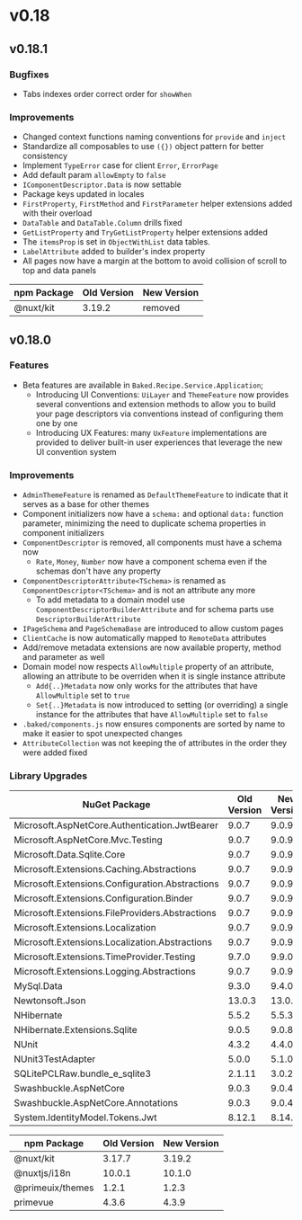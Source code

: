 # v0.18

## v0.18.1

### Bugfixes

- Tabs indexes order correct order for `showWhen`

### Improvements

- Changed context functions naming conventions for `provide` and `inject`
- Standardize all composables to use `({})` object pattern for better consistency
- Implement `TypeError` case for client `Error`, `ErrorPage`
- Add default param `allowEmpty` to `false`
- `IComponentDescriptor.Data` is now settable
- Package keys updated in locales
- `FirstProperty`, `FirstMethod` and `FirstParameter` helper extensions added
  with their overload
- `DataTable` and `DataTable.Column` drills fixed
- `GetListProperty` and `TryGetListProperty` helper extensions added
- The `itemsProp` is set in `ObjectWithList` data tables.
- `LabelAttribute` added to builder's index property
- All pages now have a margin at the bottom to avoid collision of scroll to top
  and data panels

| npm Package                          | Old Version | New Version |
| ---                                  | ---         | ---         |
| @nuxt/kit                            | 3.19.2       | removed     |

## v0.18.0

### Features

- Beta features are available in `Baked.Recipe.Service.Application`;
  - Introducing UI Conventions: `UiLayer` and `ThemeFeature` now provides
    several conventions and extension methods to allow you to build your page
    descriptors via conventions instead of configuring them one by one
  - Introducing UX Features: many `UxFeature` implementations are provided to
    deliver built-in user experiences that leverage the new UI convention system

### Improvements

- `AdminThemeFeature` is renamed as `DefaultThemeFeature` to indicate that it
  serves as a base for other themes
- Component initializers now have a `schema:` and optional `data:` function
  parameter, minimizing the need to duplicate schema properties in component
  initializers
- `ComponentDescriptor` is removed, all components must have a schema now
  - `Rate`, `Money`, `Number` now have a component schema even if the schemas
    don't have any property
- `ComponentDescriptorAttribute<TSchema>` is renamed as
  `ComponentDescriptor<TSchema>` and is not an attribute any more
  - To add metadata to a domain model use `ComponentDescriptorBuilderAttribute`
    and for schema parts use `DescriptorBuilderAttribute`
- `IPageSchema` and `PageSchemaBase` are introduced to allow custom pages
- `ClientCache` is now automatically mapped to `RemoteData` attributes
- Add/remove metadata extensions are now available property, method and
  parameter as well
- Domain model now respects `AllowMultiple` property of an attribute, allowing
  an attribute to be overriden when it is single instance attribute
  - `Add{..}Metadata` now only works for the attributes that have
    `AllowMultiple` set to `true`
  - `Set{..}Metadata` is now introduced to setting (or overriding) a single
    instance for the attributes that have `AllowMultiple` set to `false`
- `.baked/components.js` now ensures components are sorted by name to make it
  easier to spot unexpected changes
- `AttributeCollection` was not keeping the of attributes in the order they were
  added fixed

### Library Upgrades

| NuGet Package                                   | Old Version | New Version |
| ---                                             | ---         | ---         |
| Microsoft.AspNetCore.Authentication.JwtBearer   | 9.0.7       | 9.0.9       |
| Microsoft.AspNetCore.Mvc.Testing                | 9.0.7       | 9.0.9       |
| Microsoft.Data.Sqlite.Core                      | 9.0.7       | 9.0.9       |
| Microsoft.Extensions.Caching.Abstractions       | 9.0.7       | 9.0.9       |
| Microsoft.Extensions.Configuration.Abstractions | 9.0.7       | 9.0.9       |
| Microsoft.Extensions.Configuration.Binder       | 9.0.7       | 9.0.9       |
| Microsoft.Extensions.FileProviders.Abstractions | 9.0.7       | 9.0.9       |
| Microsoft.Extensions.Localization               | 9.0.7       | 9.0.9       |
| Microsoft.Extensions.Localization.Abstractions  | 9.0.7       | 9.0.9       |
| Microsoft.Extensions.TimeProvider.Testing       | 9.7.0       | 9.9.0       |
| Microsoft.Extensions.Logging.Abstractions       | 9.0.7       | 9.0.9       |
| MySql.Data                                      | 9.3.0       | 9.4.0       |
| Newtonsoft.Json                                 | 13.0.3      | 13.0.4      |
| NHibernate                                      | 5.5.2       | 5.5.3       |
| NHibernate.Extensions.Sqlite                    | 9.0.5       | 9.0.8       |
| NUnit                                           | 4.3.2       | 4.4.0       |
| NUnit3TestAdapter                               | 5.0.0       | 5.1.0       |
| SQLitePCLRaw.bundle_e_sqlite3                   | 2.1.11      | 3.0.2       |
| Swashbuckle.AspNetCore                          | 9.0.3       | 9.0.4       |
| Swashbuckle.AspNetCore.Annotations              | 9.0.3       | 9.0.4       |
| System.IdentityModel.Tokens.Jwt                 | 8.12.1      | 8.14.0      |

| npm Package         | Old Version | New Version |
| ---                 | ---         | ---         |
| @nuxt/kit           | 3.17.7      | 3.19.2      |
| @nuxtjs/i18n        | 10.0.1      | 10.1.0      |
| @primeuix/themes    | 1.2.1       | 1.2.3       |
| primevue            | 4.3.6       | 4.3.9       |
